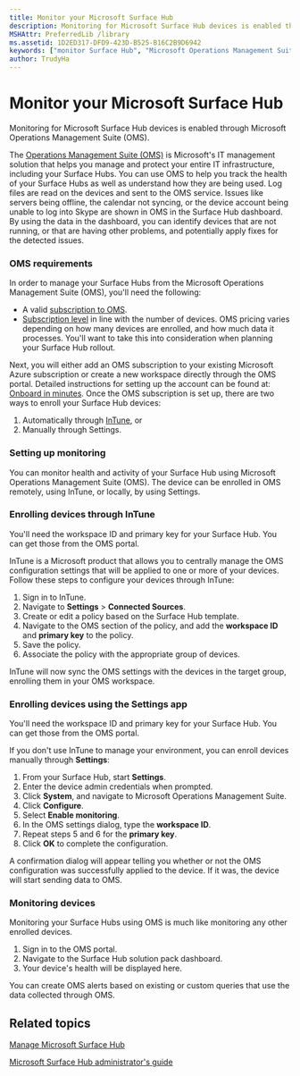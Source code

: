 ```yaml
---
title: Monitor your Microsoft Surface Hub
description: Monitoring for Microsoft Surface Hub devices is enabled through Microsoft Operations Management Suite (OMS).
MSHAttr: PreferredLib /library
ms.assetid: 1D2ED317-DFD9-423D-B525-B16C2B9D6942
keywords: ["monitor Surface Hub", "Microsoft Operations Management Suite", "OMS"]
author: TrudyHa
---
```


# Monitor your Microsoft Surface Hub


Monitoring for Microsoft Surface Hub devices is enabled through Microsoft Operations Management Suite (OMS).

The [Operations Management Suite (OMS)](http://go.microsoft.com/fwlink/?LinkId=718138) is Microsoft's IT management solution that helps you manage and protect your entire IT infrastructure, including your Surface Hubs. You can use OMS to help you track the health of your Surface Hubs as well as understand how they are being used. Log files are read on the devices and sent to the OMS service. Issues like servers being offline, the calendar not syncing, or the device account being unable to log into Skype are shown in OMS in the Surface Hub dashboard. By using the data in the dashboard, you can identify devices that are not running, or that are having other problems, and potentially apply fixes for the detected issues.

### OMS requirements

In order to manage your Surface Hubs from the Microsoft Operations Management Suite (OMS), you'll need the following:

-   A valid [subscription to OMS](http://www.microsoft.com/server-cloud/operations-management-suite/overview.aspx).
-   [Subscription level](http://go.microsoft.com/fwlink/?LinkId=718139) in line with the number of devices. OMS pricing varies depending on how many devices are enrolled, and how much data it processes. You'll want to take this into consideration when planning your Surface Hub rollout.

Next, you will either add an OMS subscription to your existing Microsoft Azure subscription or create a new workspace directly through the OMS portal. Detailed instructions for setting up the account can be found at: [Onboard in minutes](http://go.microsoft.com/fwlink/?LinkId=718141). Once the OMS subscription is set up, there are two ways to enroll your Surface Hub devices:

1.  Automatically through [InTune](http://go.microsoft.com/fwlink/?LinkId=718150), or
2.  Manually through Settings.

### Setting up monitoring

You can monitor health and activity of your Surface Hub using Microsoft Operations Management Suite (OMS). The device can be enrolled in OMS remotely, using InTune, or locally, by using Settings.

### Enrolling devices through InTune

You'll need the workspace ID and primary key for your Surface Hub. You can get those from the OMS portal.

InTune is a Microsoft product that allows you to centrally manage the OMS configuration settings that will be applied to one or more of your devices. Follow these steps to configure your devices through InTune:

1.  Sign in to InTune.
2.  Navigate to **Settings** &gt; **Connected Sources**.
3.  Create or edit a policy based on the Surface Hub template.
4.  Navigate to the OMS section of the policy, and add the **workspace ID** and **primary key** to the policy.
5.  Save the policy.
6.  Associate the policy with the appropriate group of devices.

InTune will now sync the OMS settings with the devices in the target group, enrolling them in your OMS workspace.

### Enrolling devices using the Settings app

You'll need the workspace ID and primary key for your Surface Hub. You can get those from the OMS portal.

If you don't use InTune to manage your environment, you can enroll devices manually through **Settings**:

1.  From your Surface Hub, start **Settings**.
2.  Enter the device admin credentials when prompted.
3.  Click **System**, and navigate to Microsoft Operations Management Suite.
4.  Click **Configure**.
5.  Select **Enable monitoring**.
6.  In the OMS settings dialog, type the **workspace ID**.
7.  Repeat steps 5 and 6 for the **primary key**.
8.  Click **OK** to complete the configuration.

A confirmation dialog will appear telling you whether or not the OMS configuration was successfully applied to the device. If it was, the device will start sending data to OMS.

### Monitoring devices

Monitoring your Surface Hubs using OMS is much like monitoring any other enrolled devices.

1.  Sign in to the OMS portal.
2.  Navigate to the Surface Hub solution pack dashboard.
3.  Your device's health will be displayed here.

You can create OMS alerts based on existing or custom queries that use the data collected through OMS.

## Related topics


[Manage Microsoft Surface Hub](manage-surface-hub.md)

[Microsoft Surface Hub administrator's guide](surface-hub-administrators-guide.md)

 

 





